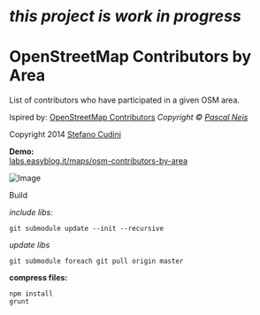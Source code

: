*this project is work in progress*
============

OpenStreetMap Contributors by Area
============

List of contributors who have participated in a given OSM area.

Ispired by: [OpenStreetMap Contributors](http://resultmaps.neis-one.org/oooc) *Copyright © [Pascal Neis](http://neis-one.org)*

Copyright 2014 [Stefano Cudini](http://labs.easyblog.it/stefano-cudini/)

**Demo:**  
[labs.easyblog.it/maps/osm-contributors-by-area](http://labs.easyblog.it/maps/osm-contributors-by-area/)

![Image](https://raw.githubusercontent.com/stefanocudini/osm-contributors-by-area/master/images/osm-contributors-by-area.png)

Build

*include libs:*
```
git submodule update --init --recursive
```

*update libs*
```
git submodule foreach git pull origin master
```

**compress files:**
```
npm install
grunt
```
